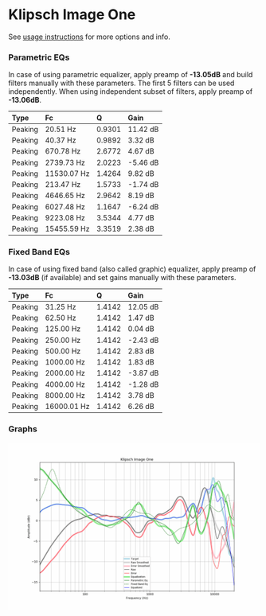 # Klipsch Image One
See [usage instructions](https://github.com/jaakkopasanen/AutoEq#usage) for more options and info.

### Parametric EQs
In case of using parametric equalizer, apply preamp of **-13.05dB** and build filters manually
with these parameters. The first 5 filters can be used independently.
When using independent subset of filters, apply preamp of **-13.06dB**.

| Type    | Fc          |      Q | Gain     |
|:--------|:------------|:-------|:---------|
| Peaking | 20.51 Hz    | 0.9301 | 11.42 dB |
| Peaking | 40.37 Hz    | 0.9892 | 3.32 dB  |
| Peaking | 670.78 Hz   | 2.6772 | 4.67 dB  |
| Peaking | 2739.73 Hz  | 2.0223 | -5.46 dB |
| Peaking | 11530.07 Hz | 1.4264 | 9.82 dB  |
| Peaking | 213.47 Hz   | 1.5733 | -1.74 dB |
| Peaking | 4646.65 Hz  | 2.9642 | 8.19 dB  |
| Peaking | 6027.48 Hz  | 1.1647 | -6.24 dB |
| Peaking | 9223.08 Hz  | 3.5344 | 4.77 dB  |
| Peaking | 15455.59 Hz | 3.3519 | 2.38 dB  |

### Fixed Band EQs
In case of using fixed band (also called graphic) equalizer, apply preamp of **-13.03dB**
(if available) and set gains manually with these parameters.

| Type    | Fc          |      Q | Gain     |
|:--------|:------------|:-------|:---------|
| Peaking | 31.25 Hz    | 1.4142 | 12.05 dB |
| Peaking | 62.50 Hz    | 1.4142 | 1.47 dB  |
| Peaking | 125.00 Hz   | 1.4142 | 0.04 dB  |
| Peaking | 250.00 Hz   | 1.4142 | -2.43 dB |
| Peaking | 500.00 Hz   | 1.4142 | 2.83 dB  |
| Peaking | 1000.00 Hz  | 1.4142 | 1.83 dB  |
| Peaking | 2000.00 Hz  | 1.4142 | -3.87 dB |
| Peaking | 4000.00 Hz  | 1.4142 | -1.28 dB |
| Peaking | 8000.00 Hz  | 1.4142 | 3.78 dB  |
| Peaking | 16000.01 Hz | 1.4142 | 6.26 dB  |

### Graphs
![](./Klipsch%20Image%20One.png)